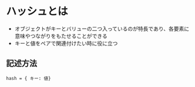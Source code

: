 # ハッシュとは  
- オブジェクトがキーとバリューの二つ入っているのが特長であり、各要素に意味やつながりをもたせることができる  
- キーと値をペアで関連付けたい時に役に立つ
## 記述方法  
```
hash = { キー: 値}
```

